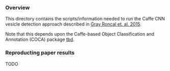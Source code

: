### Overview

This directory contains the scripts/information needed to run the Caffe CNN vesicle detection approach described in [Gray Roncal et. al. 2015](http://arxiv.org/abs/1403.3724).

Note that this depends upon the Caffe-based Object Classification and
Annotation (COCA) package [tbd](https://github.com/iscoe/coca).

### Reproducting paper results
TODO
